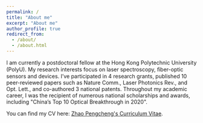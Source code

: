 ```yaml
---
permalink: /
title: "About me"
excerpt: "About me"
author_profile: true
redirect_from: 
  - /about/
  - /about.html
---
```


I am currently a postdoctoral fellow at the Hong Kong Polytechnic University (PolyU). My research interests focus on laser spectroscopy, ﬁber-optic sensors and devices. I’ve participated in 4 research grants, published 10 peer-reviewed papers such as Nature Comm., Laser Photonics Rev., and Opt. Lett., and co-authored 3 national patents. Throughout my academic career, I was the recipient of numerous national scholarships and awards, including "China’s Top 10 Optical Breakthrough in 2020".

You can find my CV here: [Zhao Pengcheng's Curriculum Vitae](../files/Zhao_Pengcheng_CV_en.pdf). 
